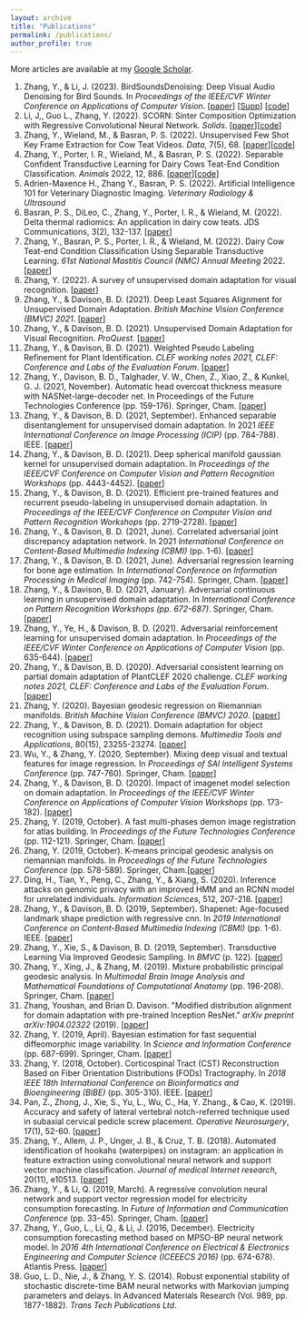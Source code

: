 ```yaml
---
layout: archive
title: "Publications"
permalink: /publications/
author_profile: true
---
```

More articles are available at my [Google Scholar](https://scholar.google.com/citations?user=6f1D9MkAAAAJ&hl=en).
  
1. Zhang, Y., & Li, J. (2023). BirdSoundsDenoising: Deep Visual Audio Denoising for Bird Sounds. In <em>Proceedings of the IEEE/CVF Winter Conference on Applications of Computer Vision</em>. \[[paper](https://github.com/YoushanZhang/YoushanZhang.github.io/blob/master/files/BirdSoundsDenoising_Deep_Visual_Audio_Denoising_for_Bird_Sounds.pdf)\] \[[Supp](https://github.com/YoushanZhang/YoushanZhang.github.io/blob/master/files/Supp_BirdSoundsDenoising__Deep_Visual_Audio_Denoising_for_Bird_Sounds_WACV.pdf)\] \[[code](https://github.com/YoushanZhang/BirdSoundsDenoising)\]
2. Li, J,, Guo L., Zhang, Y. (2022). SCORN: Sinter Composition Optimization with Regressive Convolutional Neural Network. <em>Solids</em>. \[[paper](https://github.com/YoushanZhang/YoushanZhang.github.io/blob/master/files/solids-03-00029.pdf)\]\[[code](https://github.com/YoushanZhang/SCORN)\]
3. Zhang, Y., Wieland, M., & Basran, P. S. (2022). Unsupervised Few Shot Key Frame Extraction for Cow Teat Videos. <em>Data</em>, 7(5), 68. \[[paper](https://github.com/YoushanZhang/YoushanZhang.github.io/blob/master/files/Unsupervised%20Few%20Shot%20Key%20Frame%20Extraction%20for%20Cow%20Teat%20Videos.pdf)\]\[[code](https://github.com/YoushanZhang/UFSKFE)\]
4. Zhang, Y., Porter, I. R., Wieland, M., & Basran, P. S. (2022). Separable Confident Transductive Learning for Dairy Cows Teat-End Condition Classification. <em>Animals</em> 2022, 12, 886. \[[paper](https://github.com/YoushanZhang/YoushanZhang.github.io/blob/master/files/Separable%20Confident%20Transductive%20Learning%20for%20Dairy%20Cows.pdf)\]\[[code](https://github.com/YoushanZhang/SCTL)\]
5. Adrien-Maxence H., Zhang Y., Basran, P. S. (2022). Artificial Intelligence 101 for Veterinary Diagnostic Imaging. <em>Veterinary Radiology & Ultrasound</em>
6. Basran, P. S., DiLeo, C., Zhang, Y., Porter, I. R., & Wieland, M. (2022). Delta thermal radiomics: An application in dairy cow teats. JDS Communications, 3(2), 132-137. \[[paper](https://github.com/YoushanZhang/YoushanZhang.github.io/blob/master/files/Delta%20thermal%20radiomics%20An%20application%20in%20dairy.pdf)\]
7. Zhang, Y., Basran, P. S., Porter, I. R., & Wieland, M. (2022). Dairy Cow Teat-end Condition Classification Using Separable Transductive Learning. <em>61st National Mastitis Council (NMC) Annual Meeting</em> 2022. \[[paper](https://github.com/YoushanZhang/YoushanZhang.github.io/blob/master/files/Dairy%20Cow%20Teat-end%20Condition%20Classification%20Using%20Separable%20Transductive%20Learning.pdf)\]
8. Zhang, Y. (2022). A survey of unsupervised domain adaptation for visual recognition. \[[paper](https://github.com/YoushanZhang/YoushanZhang.github.io/blob/master/files/A%20Survey%20of%20Unsupervised%20Domain%20Adaptation%20for%20Visual%20Recognition.pdf)\]
9. Zhang, Y., & Davison, B. D. (2021). Deep Least Squares Alignment for Unsupervised Domain Adaptation. <em>British Machine Vision Conference (BMVC) 2021</em>. \[[paper](https://github.com/YoushanZhang/YoushanZhang.github.io/blob/master/files/Deep%20Least%20Squares%20Alignment%20for%20UDA.pdf)\]
10. Zhang, Y., & Davison, B. D. (2021). Unsupervised Domain Adaptation for Visual Recognition. <em>ProQuest</em>. \[[paper](https://www.researchgate.net/profile/Youshan-Zhang-2/publication/355886005_Unsupervised_Domain_Adaptation_for_Visual_Recognition/links/618293e93c987366c31fe01c/Unsupervised-Domain-Adaptation-for-Visual-Recognition.pdf)\]
11. Zhang, Y., & Davison, B. D. (2021). Weighted Pseudo Labeling Refinement for Plant Identification. <em>CLEF working notes 2021, CLEF: Conference and Labs of the Evaluation Forum</em>. \[[paper](https://github.com/YoushanZhang/YoushanZhang.github.io/blob/master/files/Weighted_Pseudo_Labeling_Refinement_for_Plant_Identification%20(1).pdf)\]
12. Zhang, Y., Davison, B. D., Talghader, V. W., Chen, Z., Xiao, Z., & Kunkel, G. J. (2021, November). Automatic head overcoat thickness measure with NASNet-large-decoder net. In </em>Proceedings of the Future Technologies Conference</em> (pp. 159-176). Springer, Cham. \[[paper](https://github.com/YoushanZhang/YoushanZhang.github.io/blob/master/files/Automatic%20Head%20Overcoat%20Thickness%20Measure%20with%20NASNet-Large-Decoder%20Net.pdf)\]
13. Zhang, Y., & Davison, B. D. (2021, September). Enhanced separable disentanglement for unsupervised domain adaptation. In 2021 <em>IEEE International Conference on Image Processing (ICIP)</em> (pp. 784-788). IEEE. \[[paper](https://github.com/YoushanZhang/YoushanZhang.github.io/blob/master/files/ENHANCED%20SEPARABLE%20DISENTANGLEMENT%20FOR%20UDA.pdf)\]
14. Zhang, Y., & Davison, B. D. (2021). Deep spherical manifold gaussian kernel for unsupervised domain adaptation. In <em>Proceedings of the IEEE/CVF Conference on Computer Vision and Pattern Recognition Workshops </em> (pp. 4443-4452). \[[paper](https://github.com/YoushanZhang/YoushanZhang.github.io/blob/master/files/Zhang_Deep_Spherical_Manifold_Gaussian_Kernel_for_Unsupervised_Domain_Adaptation_CVPRW_2021_paper.pdf)\]
15. Zhang, Y., & Davison, B. D. (2021). Efficient pre-trained features and recurrent pseudo-labeling in unsupervised domain adaptation. In <em>Proceedings of the IEEE/CVF Conference on Computer Vision and Pattern Recognition Workshops</em> (pp. 2719-2728). \[[paper](https://github.com/YoushanZhang/YoushanZhang.github.io/blob/master/files/Zhang_Efficient_Pre-Trained_Features_and_Recurrent_Pseudo-Labeling_in_Unsupervised_Domain_Adaptation_CVPRW_2021_paper.pdf)\]
16. Zhang, Y., & Davison, B. D. (2021, June). Correlated adversarial joint discrepancy adaptation network. In 2021 <em>International Conference on Content-Based Multimedia Indexing (CBMI)</em> (pp. 1-6). \[[paper](https://github.com/YoushanZhang/YoushanZhang.github.io/blob/master/files/Correlated%20Adversarial%20Joint%20Discrepancy.pdf)\]
17. Zhang, Y., & Davison, B. D. (2021, June). Adversarial regression learning for bone age estimation. In <em>International Conference on Information Processing in Medical Imaging</em> (pp. 742-754). Springer, Cham. \[[paper](https://github.com/YoushanZhang/YoushanZhang.github.io/blob/master/files/Adversarial_Regression_Learning_for_Bone_Age_Estimation_IPMI1.pdf)\]
18. Zhang, Y., & Davison, B. D. (2021, January). Adversarial continuous learning in unsupervised domain adaptation. In <em>International Conference on Pattern Recognition Workshops (pp. 672-687)</em>. Springer, Cham. \[[paper](https://github.com/YoushanZhang/YoushanZhang.github.io/blob/master/files/Adversarial_Continuous_Learning_in_Unsupervised_Domain_Adaptation%20(1).pdf)\]
19. Zhang, Y., Ye, H., & Davison, B. D. (2021). Adversarial reinforcement learning for unsupervised domain adaptation. In <em>Proceedings of the IEEE/CVF Winter Conference on Applications of Computer Vision</em> (pp. 635-644). \[[paper](https://github.com/YoushanZhang/YoushanZhang.github.io/blob/master/files/Zhang_Adversarial_Reinforcement_Learning_for_Unsupervised_Domain_Adaptation_WACV_2021_paper.pdf)\]
20. Zhang, Y., & Davison, B. D. (2020). Adversarial consistent learning on partial domain adaptation of PlantCLEF 2020 challenge. <em>CLEF working notes 2021, CLEF: Conference and Labs of the Evaluation Forum</em>. \[[paper](https://github.com/YoushanZhang/YoushanZhang.github.io/blob/master/files/Adversarial_Consistent_Learning_on_Partial_Domain_.pdf)\]
21. Zhang, Y. (2020). Bayesian geodesic regression on Riemannian manifolds. <em>British Machine Vision Conference (BMVC) 2020</em>. \[[paper](https://github.com/YoushanZhang/YoushanZhang.github.io/blob/master/files/Bayesian%20Geodesic%20Regression%20on.pdf)\]
22. Zhang, Y., & Davison, B. D. (2021). Domain adaptation for object recognition using subspace sampling demons. <em>Multimedia Tools and Applications</em>, 80(15), 23255-23274. \[[paper](https://github.com/YoushanZhang/YoushanZhang.github.io/blob/master/files/Zhang-Davison2021_Article_DomainAdaptationForObjectRecog%20(1).pdf)\]
23. Wu, Y., & Zhang, Y. (2020, September). Mixing deep visual and textual features for image regression. In <em>Proceedings of SAI Intelligent Systems Conference</em> (pp. 747-760). Springer, Cham. \[[paper](https://github.com/YoushanZhang/YoushanZhang.github.io/blob/master/files/Mixing_Deep_Visual_and_Textual_Feature_for_Image_Regression2.pdf)\]
24. Zhang, Y., & Davison, B. D. (2020). Impact of imagenet model selection on domain adaptation. In <em>Proceedings of the IEEE/CVF Winter Conference on Applications of Computer Vision Workshops</em> (pp. 173-182). \[[paper](https://github.com/YoushanZhang/YoushanZhang.github.io/blob/master/files/Zhang_Impact_of_ImageNet_Model_Selection_on_Domain_Adaptation_WACVW_2020_paper.pdf)\]
25. Zhang, Y. (2019, October). A fast multi-phases demon image registration for atlas building. In <em>Proceedings of the Future Technologies Conference</em> (pp. 112-121). Springer, Cham. \[[paper](https://github.com/YoushanZhang/YoushanZhang.github.io/blob/master/files/Zhang2020_Chapter_AFastMulti-phasesDemonImageReg.pdf)\]
26. Zhang, Y. (2019, October). K-means principal geodesic analysis on riemannian manifolds. In <em>Proceedings of the Future Technologies Conference</em> (pp. 578-589). Springer, Cham.\[[paper](https://github.com/YoushanZhang/YoushanZhang.github.io/blob/master/files/Zhang2020_Chapter_K-meansPrincipalGeodesicAnalys.pdf)\]
27. Ding, H., Tian, Y., Peng, C., Zhang, Y., & Xiang, S. (2020). Inference attacks on genomic privacy with an improved HMM and an RCNN model for unrelated individuals. <em>Information Sciences</em>, 512, 207-218. \[[paper](https://github.com/YoushanZhang/YoushanZhang.github.io/blob/master/files/Inference%20attacks%20on%20genomic%20privacy%20with%20an%20improved%20HMM.pdf)\]
28. Zhang, Y., & Davison, B. D. (2019, September). Shapenet: Age-focused landmark shape prediction with regressive cnn. In <em>2019 International Conference on Content-Based Multimedia Indexing (CBMI)</em> (pp. 1-6). IEEE. \[[paper](https://github.com/YoushanZhang/YoushanZhang.github.io/blob/master/files/ShapeNet__Age_focused_Landmark_Shape_Prediction_with_Regressive_CNN%20(1).pdf)\]
29. Zhang, Y., Xie, S., & Davison, B. D. (2019, September). Transductive Learning Via Improved Geodesic Sampling. In <em>BMVC</em> (p. 122). \[[paper](https://github.com/YoushanZhang/YoushanZhang.github.io/blob/master/files/Transductive%20Learning%20Via%20Improved.pdf)\]
30. Zhang, Y., Xing, J., & Zhang, M. (2019). Mixture probabilistic principal geodesic analysis. In <em>Multimodal Brain Image Analysis and Mathematical Foundations of Computational Anatomy</em> (pp. 196-208). Springer, Cham. \[[paper](https://github.com/YoushanZhang/YoushanZhang.github.io/blob/master/files/Mixture%20Probabilistic%20Principal%20Geodesic.pdf)\]
31. Zhang, Youshan, and Brian D. Davison. "Modified distribution alignment for domain adaptation with pre-trained Inception ResNet." <em>arXiv preprint arXiv:1904.02322</em> (2019). \[[paper](https://github.com/YoushanZhang/YoushanZhang.github.io/blob/master/files/Modified%20Distribution%20Alignment%20for%20Domain%20Adaptation%20with%20Pre-trained%20Inception.pdf)\]
32. Zhang, Y. (2019, April). Bayesian estimation for fast sequential diffeomorphic image variability. In <em>Science and Information Conference</em> (pp. 687-699). Springer, Cham. \[[paper](https://github.com/YoushanZhang/YoushanZhang.github.io/blob/master/files/Zhang2020_Chapter_BayesianEstimationForFastSeque.pdf)\]
33. Zhang, Y. (2018, October). Corticospinal Tract (CST) Reconstruction Based on Fiber Orientation Distributions (FODs) Tractography. In <em>2018 IEEE 18th International Conference on Bioinformatics and Bioengineering (BIBE)</em> (pp. 305-310). IEEE. \[[paper](https://github.com/YoushanZhang/YoushanZhang.github.io/blob/master/files/CorticospinalTractCSTreconstructionbasedonfiberorientationdistributionsFODstractography.pdf)\]
34. Pan, Z., Zhong, J., Xie, S., Yu, L., Wu, C., Ha, Y. Zhang.,  & Cao, K. (2019). Accuracy and safety of lateral vertebral notch-referred technique used in subaxial cervical pedicle screw placement. <em>Operative Neurosurgery</em>, 17(1), 52-60. \[[paper](https://github.com/YoushanZhang/YoushanZhang.github.io/blob/master/files/AccuracyandSafetyofLateralVertebralNotch-ReferredTechniqueUsedinSubaxialCervicalPedicleScrewPlacement.pdf)\]
35. Zhang, Y., Allem, J. P., Unger, J. B., & Cruz, T. B. (2018). Automated identification of hookahs (waterpipes) on instagram: an application in feature extraction using convolutional neural network and support vector machine classification. <em>Journal of medical Internet research</em>, 20(11), e10513. \[[paper](https://github.com/YoushanZhang/YoushanZhang.github.io/blob/master/files/Automated%20Identification%20of%20Hookahs%20(Waterpipes)%20on%20Instagram.pdf)\]
36. Zhang, Y., & Li, Q. (2019, March). A regressive convolution neural network and support vector regression model for electricity consumption forecasting. In <em>Future of Information and Communication Conference</em> (pp. 33-45). Springer, Cham. \[[paper](https://github.com/YoushanZhang/YoushanZhang.github.io/blob/master/files/ARegressiveConvolutionNeuralnetworkand.pdf)\]
37. Zhang, Y., Guo, L., Li, Q., & Li, J. (2016, December). Electricity consumption forecasting method based on MPSO-BP neural network model. In <em>2016 4th International Conference on Electrical & Electronics Engineering and Computer Science (ICEEECS 2016)</em> (pp. 674-678). Atlantis Press. \[[paper](https://github.com/YoushanZhang/YoushanZhang.github.io/blob/master/files/ElectricityconsumptionforecastingmethodbasedonMPSO-BPneuralnetworkmodel.pdf)\]
38. Guo, L. D., Nie, J., & Zhang, Y. S. (2014). Robust exponential stability of stochastic discrete-time BAM neural networks with Markovian jumping parameters and delays. In Advanced Materials Research (Vol. 989, pp. 1877-1882). <em>Trans Tech Publications Ltd</em>. 










<!--  {% if author.googlescholar %}
  You can also find my articles on <u><a href="{{author.googlescholar}}">[my Google Scholar profile](https://scholar.google.com/citations?user=47ItLM8AAAAJ&hl=en)</a>.</u>
{% endif %}

{% include base_path %}

{% for post in site.publications reversed %}
  {% include archive-single.html %}
{% endfor %}
--> 
